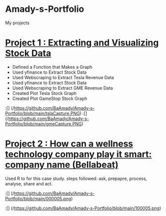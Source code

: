 # Amady-s-Portfolio
My projects
# [Project 1 : Extracting and Visualizing Stock Data](https://dataplatform.cloud.ibm.com/analytics/notebooks/v2/8f45bf7c-b0e9-4192-a7c7-9b18b1767ce7/view?access_token=b92dee4d751e645464ac3b1b86b21cb5ae3595b3a912207551eb1a7757119f52)
* Defined a Function that Makes a Graph
* Used yfinance to Extract Stock Data
* Used Webscraping to Extract Tesla Revenue Data
* Used yfinance to Extract Stock Data
* Used Webscraping to Extract GME Revenue Data
* Created Plot Tesla Stock Graph
* Created Plot GameStop Stock Graph

:[] (/https://github.com/BaAmady/Amady-s-Portfolio/blob/main/tslaCapture.PNG)
:[] (/https://github.com/BaAmady/Amady-s-Portfolio/blob/main/gmeCapture.PNG)


# [Project 2 : How can a wellness technology company play it smart: company name (Bellabeat)](https://www.kaggle.com/arashnic/fitbit)
Used R to for this case study. steps followed:
ask, prepapre, process, analyse, share and act.

:[] (/https://github.com/BaAmady/Amady-s-Portfolio/blob/main/000005.png)

:[] (/https://github.com/BaAmady/Amady-s-Portfolio/blob/main/100005.png)
